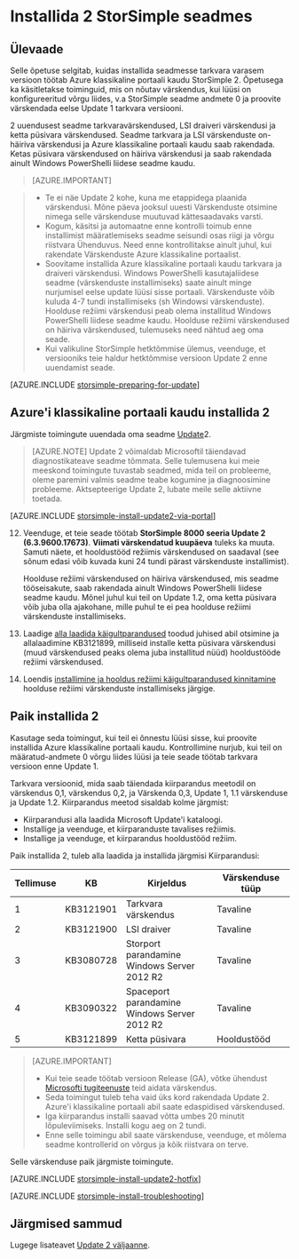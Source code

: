 <properties
   pageTitle="Installida 2 StorSimple seadmes | Microsoft Azure'i"
   description="Selgitab, kuidas installida StorSimple 8000 sarja 2 StorSimple 8000 sarja seadmes."
   services="storsimple"
   documentationCenter="NA"
   authors="alkohli"
   manager="carmonm"
   editor="" />
<tags
   ms.service="storsimple"
   ms.devlang="NA"
   ms.topic="article"
   ms.tgt_pltfrm="NA"
   ms.workload="TBD"
   ms.date="09/21/2016"
   ms.author="alkohli" />

# <a name="install-update-2-on-your-storsimple-device"></a>Installida 2 StorSimple seadmes

## <a name="overview"></a>Ülevaade

Selle õpetuse selgitab, kuidas installida seadmesse tarkvara varasem versioon töötab Azure klassikaline portaali kaudu StorSimple 2. Õpetusega ka käsitletakse toiminguid, mis on nõutav värskendus, kui lüüsi on konfigureeritud võrgu liides, v.a StorSimple seadme andmete 0 ja proovite värskendada eelse Update 1 tarkvara versiooni.

2 uuendusest seadme tarkvaravärskendused, LSI draiveri värskendusi ja ketta püsivara värskendused. Seadme tarkvara ja LSI värskenduste on-häiriva värskendusi ja Azure klassikaline portaali kaudu saab rakendada. Ketas püsivara värskendused on häiriva värskendusi ja saab rakendada ainult Windows PowerShelli liidese seadme kaudu.

> [AZURE.IMPORTANT]

> -  Te ei näe Update 2 kohe, kuna me etappidega plaanida värskendusi. Mõne päeva jooksul uuesti Värskenduste otsimine nimega selle värskenduse muutuvad kättesaadavaks varsti.
> - Kogum, käsitsi ja automaatne enne kontrolli toimub enne installimist määratlemiseks seadme seisundi osas riigi ja võrgu riistvara Ühenduvus. Need enne kontrollitakse ainult juhul, kui rakendate Värskenduste Azure klassikaline portaalist.
> - Soovitame installida Azure klassikaline portaali kaudu tarkvara ja draiveri värskendusi. Windows PowerShelli kasutajaliidese seadme (värskenduste installimiseks) saate ainult minge nurjumisel eelse update lüüsi sisse portaali. Värskenduste võib kuluda 4-7 tundi installimiseks (sh Windowsi värskenduste). Hoolduse režiimi värskendusi peab olema installitud Windows PowerShelli liidese seadme kaudu. Hoolduse režiimi värskendused on häiriva värskendused, tulemuseks need nähtud aeg oma seade.
> - Kui valikuline StorSimple hetktõmmise ülemus, veenduge, et versiooniks teie haldur hetktõmmise versioon Update 2 enne uuendamist seade.

[AZURE.INCLUDE [storsimple-preparing-for-update](../../includes/storsimple-preparing-for-updates.md)]

## <a name="install-update-2-via-the-azure-classic-portal"></a>Azure'i klassikaline portaali kaudu installida 2

Järgmiste toimingute uuendada oma seadme [Update](storsimple-update2-release-notes.md)2.


> [AZURE.NOTE]
Update 2 võimaldab Microsoftil täiendavad diagnostikateave seadme tõmmata. Selle tulemusena kui meie meeskond toimingute tuvastab seadmed, mida teil on probleeme, oleme paremini valmis seadme teabe kogumine ja diagnoosimine probleeme. Aktsepteerige Update 2, lubate meile selle aktiivne toetada.

[AZURE.INCLUDE [storsimple-install-update2-via-portal](../../includes/storsimple-install-update2-via-portal.md)]

12. Veenduge, et teie seade töötab **StorSimple 8000 seeria Update 2 (6.3.9600.17673)**. **Viimati värskendatud kuupäeva** tuleks ka muuta. Samuti näete, et hooldustööd režiimis värskendused on saadaval (see sõnum edasi võib kuvada kuni 24 tundi pärast värskenduste installimist).

    Hoolduse režiimi värskendused on häiriva värskendused, mis seadme tööseisakute, saab rakendada ainult Windows PowerShelli liidese seadme kaudu. Mõnel juhul kui teil on Update 1.2, oma ketta püsivara võib juba olla ajakohane, mille puhul te ei pea hoolduse režiimi värskenduste installimiseks.

13. Laadige [alla laadida käigultparandused](#to-download-hotfixes) toodud juhised abil otsimine ja allalaadimine KB3121899, milliseid installe ketta püsivara värskendusi (muud värskendused peaks olema juba installitud nüüd) hooldustööde režiimi värskendused.

13. Loendis [installimine ja hooldus režiimi käigultparandused kinnitamine](#to-install-and-verify-maintenance-mode-hotfixes) hoolduse režiimi värskenduste installimiseks järgige.


## <a name="install-update-2-as-a-hotfix"></a>Paik installida 2

Kasutage seda toimingut, kui teil ei õnnestu lüüsi sisse, kui proovite installida Azure klassikaline portaali kaudu. Kontrollimine nurjub, kui teil on määratud-andmete 0 võrgu liides lüüsi ja teie seade töötab tarkvara versioon enne Update 1.

Tarkvara versioonid, mida saab täiendada kiirparandus meetodil on värskendus 0,1, värskendus 0,2, ja Värskenda 0,3, Update 1, 1.1 värskenduse ja Update 1.2. Kiirparandus meetod sisaldab kolme järgmist:

- Kiirparandusi alla laadida Microsoft Update'i kataloogi.
- Installige ja veenduge, et kiirparanduste tavalises režiimis.
- Installige ja veenduge, et kiirparandus hooldustööd režiim.

Paik installida 2, tuleb alla laadida ja installida järgmisi Kiirparandusi:

| Tellimuse  | KB        | Kirjeldus                    | Värskenduse tüüp  |
|--------|-----------|-------------------------|------------- |
| 1      | KB3121901 | Tarkvara värskendus         |  Tavaline     |
| 2      | KB3121900 | LSI draiver              |  Tavaline     |
| 3      | KB3080728 | Storport parandamine </br> Windows Server 2012 R2 |  Tavaline     |
| 4      | KB3090322 | Spaceport parandamine </br> Windows Server 2012 R2 |  Tavaline     |
| 5      | KB3121899 | Ketta püsivara           | Hooldustööd  |


> [AZURE.IMPORTANT]
>
> - Kui teie seade töötab versioon Release (GA), võtke ühendust [Microsofti tugiteenuste](storsimple-contact-microsoft-support.md) teid aidata värskendus.
> - Seda toimingut tuleb teha vaid üks kord rakendada Update 2. Azure'i klassikaline portaali abil saate edaspidised värskendused.
> - Iga kiirparandus installi saavad võtta umbes 20 minutit lõpuleviimiseks. Installi kogu aeg on 2 tundi.
> - Enne selle toimingu abil saate värskenduse, veenduge, et mõlema seadme kontrollerid on võrgus ja kõik riistvara on terve.

Selle värskenduse paik järgmiste toimingute.

[AZURE.INCLUDE [storsimple-install-update2-hotfix](../../includes/storsimple-install-update2-hotfix.md)]

[AZURE.INCLUDE [storsimple-install-troubleshooting](../../includes/storsimple-install-troubleshooting.md)]



## <a name="next-steps"></a>Järgmised sammud

Lugege lisateavet [Update 2 väljaanne](storsimple-update2-release-notes.md).
